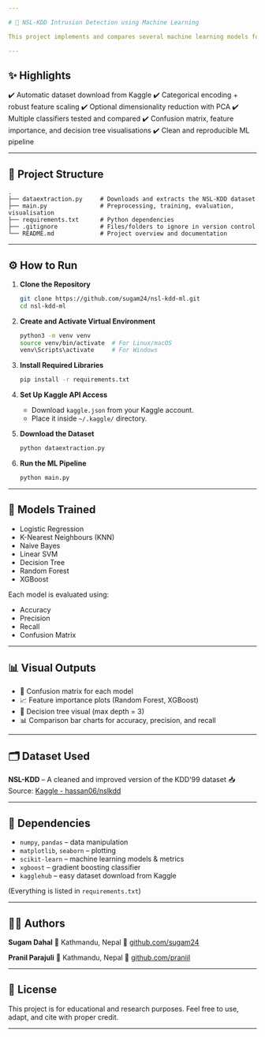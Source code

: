 ```yaml
---

# 🚨 NSL-KDD Intrusion Detection using Machine Learning

This project implements and compares several machine learning models for detecting network intrusions using the **NSL-KDD** dataset. It automates dataset setup, applies preprocessing techniques, trains models, and evaluates them with visual metrics.

---
```


## ✨ Highlights

✔️ Automatic dataset download from Kaggle
✔️ Categorical encoding + robust feature scaling
✔️ Optional dimensionality reduction with PCA
✔️ Multiple classifiers tested and compared
✔️ Confusion matrix, feature importance, and decision tree visualisations
✔️ Clean and reproducible ML pipeline

---

## 📂 Project Structure

```
.
├── dataextraction.py     # Downloads and extracts the NSL-KDD dataset
├── main.py               # Preprocessing, training, evaluation, visualisation
├── requirements.txt      # Python dependencies
├── .gitignore            # Files/folders to ignore in version control
└── README.md             # Project overview and documentation
```

---

## ⚙️ How to Run

1. **Clone the Repository**

   ```bash
   git clone https://github.com/sugam24/nsl-kdd-ml.git
   cd nsl-kdd-ml
   ```

2. **Create and Activate Virtual Environment**

   ```bash
   python3 -m venv venv
   source venv/bin/activate  # For Linux/macOS
   venv\Scripts\activate     # For Windows
   ```

3. **Install Required Libraries**

   ```bash
   pip install -r requirements.txt
   ```

4. **Set Up Kaggle API Access**

   * Download `kaggle.json` from your Kaggle account.
   * Place it inside `~/.kaggle/` directory.

5. **Download the Dataset**

   ```bash
   python dataextraction.py
   ```

6. **Run the ML Pipeline**

   ```bash
   python main.py
   ```

---

## 🧠 Models Trained

* Logistic Regression
* K-Nearest Neighbours (KNN)
* Naive Bayes
* Linear SVM
* Decision Tree
* Random Forest
* XGBoost

Each model is evaluated using:

* Accuracy
* Precision
* Recall
* Confusion Matrix

---

## 📊 Visual Outputs

* 🔷 Confusion matrix for each model
* 📈 Feature importance plots (Random Forest, XGBoost)
* 🌳 Decision tree visual (max depth = 3)
* 📊 Comparison bar charts for accuracy, precision, and recall

---

## 🗂 Dataset Used

**NSL-KDD** – A cleaned and improved version of the KDD'99 dataset
📥 Source: [Kaggle - hassan06/nslkdd](https://www.kaggle.com/datasets/hassan06/nslkdd)

---

## 🧾 Dependencies

* `numpy`, `pandas` – data manipulation
* `matplotlib`, `seaborn` – plotting
* `scikit-learn` – machine learning models & metrics
* `xgboost` – gradient boosting classifier
* `kagglehub` – easy dataset download from Kaggle

(Everything is listed in `requirements.txt`)

---

## 👨‍💻 Authors

**Sugam Dahal**
📍 Kathmandu, Nepal
🔗 [github.com/sugam24](https://github.com/sugam24)

**Pranil Parajuli**
📍 Kathmandu, Nepal
🔗 [github.com/praniil](https://github.com/praniil)

---

## 📜 License

This project is for educational and research purposes.
Feel free to use, adapt, and cite with proper credit.

---
